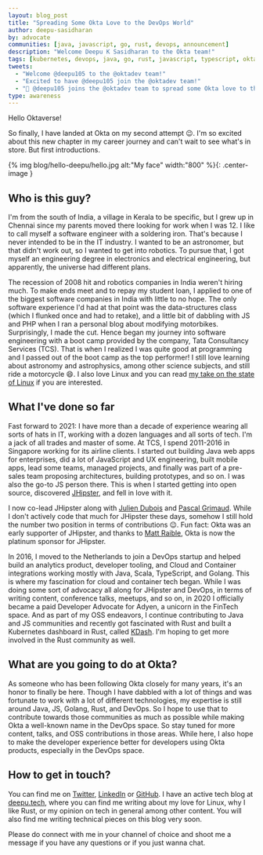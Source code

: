 ```yaml
---
layout: blog_post
title: "Spreading Some Okta Love to the DevOps World"
author: deepu-sasidharan
by: advocate
communities: [java, javascript, go, rust, devops, announcement]
description: "Welcome Deepu K Sasidharan to the Okta team!"
tags: [kubernetes, devops, java, go, rust, javascript, typescript, okta]
tweets:
  - "Welcome @deepu105 to the @oktadev team!"
  - "Excited to have @deepu105 join the @oktadev team!"
  - "🎉 @deepu105 joins the @oktadev team to spread some Okta love to the DevOps world"
type: awareness
---
```


Hello Oktaverse!

So finally, I have landed at Okta on my second attempt 😉. I'm so excited about this new chapter in my career journey and can't wait to see what's in store. But first introductions.

{% img blog/hello-deepu/hello.jpg alt:"My face" width:"800" %}{: .center-image }

## Who is this guy?

I'm from the south of India, a village in Kerala to be specific, but I grew up in Chennai since my parents moved there looking for work when I was 12. I like to call myself a software engineer with a soldering iron. That's because I never intended to be in the IT industry. I wanted to be an astronomer, but that didn't work out, so I wanted to get into robotics. To pursue that, I got myself an engineering degree in electronics and electrical engineering, but apparently, the universe had different plans. 

The recession of 2008 hit and robotics companies in India weren't hiring much. To make ends meet and to repay my student loan, I applied to one of the biggest software companies in India with little to no hope. The only software experience I'd had at that point was the data-structures class (which I flunked once and had to retake), and a little bit of dabbling with JS and PHP when I ran a personal blog about modifying motorbikes. Surprisingly, I made the cut. Hence began my journey into software engineering with a boot camp provided by the company, Tata Consultancy Services (TCS). That is when I realized I was quite good at programming and I passed out of the boot camp as the top performer! I still love learning about astronomy and astrophysics, among other science subjects, and still ride a motorcycle 😄. I also love Linux and you can read [my take on the state of Linux](https://deepu.tech/the-state-of-linux-on-desktops/) if you are interested.

## What I've done so far

Fast forward to 2021:  I have more than a decade of experience wearing all sorts of hats in IT, working with a dozen languages and all sorts of tech. I'm a jack of all trades and master of some. At TCS, I spend 2011-2016 in Singapore working for its airline clients. I started out building Java web apps for enterprises, did a lot of JavaScript and UX engineering, built mobile apps, lead some teams, managed projects, and finally was part of a pre-sales team proposing architectures, building prototypes, and so on. I was also the go-to JS person there. This is when I started getting into open source, discovered [JHipster](https://www.jhipster.tech/), and fell in love with it. 

I now co-lead JHipster along with [Julien Dubois](https://twitter.com/juliendubois) and [Pascal Grimaud](https://twitter.com/pascalgrimaud). While I don't actively code that much for JHipster these days, somehow I still hold the number two position in terms of contributions 😉. Fun fact:  Okta was an early supporter of JHipster, and thanks to [Matt Raible](https://developer.okta.com/blog/authors/matt-raible/), Okta is now the platinum sponsor for JHipster.

In 2016, I moved to the Netherlands to join a DevOps startup and helped build an analytics product, developer tooling, and Cloud and Container integrations working mostly with Java, Scala, TypeScript, and Golang. This is where my fascination for cloud and container tech began. While I was doing some sort of advocacy all along for JHipster and DevOps, in terms of writing content, conference talks, meetups, and so on, in 2020 I officially became a paid Developer Advocate for Adyen, a unicorn in the FinTech space. And as part of my OSS endeavors, I continue contributing to Java and JS communities and recently got fascinated with Rust and built a Kubernetes dashboard in Rust, called [KDash](https://kdash.cli.rs/). I'm hoping to get more involved in the Rust community as well.

## What are you going to do at Okta?

As someone who has been following Okta closely for many years, it's an honor to finally be here. Though I have dabbled with a lot of things and was fortunate to work with a lot of different technologies, my expertise is still around Java, JS, Golang, Rust, and DevOps. So I hope to use that to contribute towards those communities as much as possible while making Okta a well-known name in the DevOps space. So stay tuned for more content, talks, and OSS contributions in those areas. While here, I also hope to make the developer experience better for developers using Okta products, especially in the DevOps space.

## How to get in touch?

You can find me on [Twitter](https://twitter.com/deepu105), [LinkedIn](https://www.linkedin.com/in/deepu05) or [GitHub](https://github.com/deepu105). I have an active tech blog at [deepu.tech](https://deepu.tech/blogs/), where you can find me writing about my love for Linux, why I like Rust, or my opinion on tech in general among other content. You will also find me writing technical pieces on this blog very soon.

Please do connect with me in your channel of choice and shoot me a message if you have any questions or if you just wanna chat.
